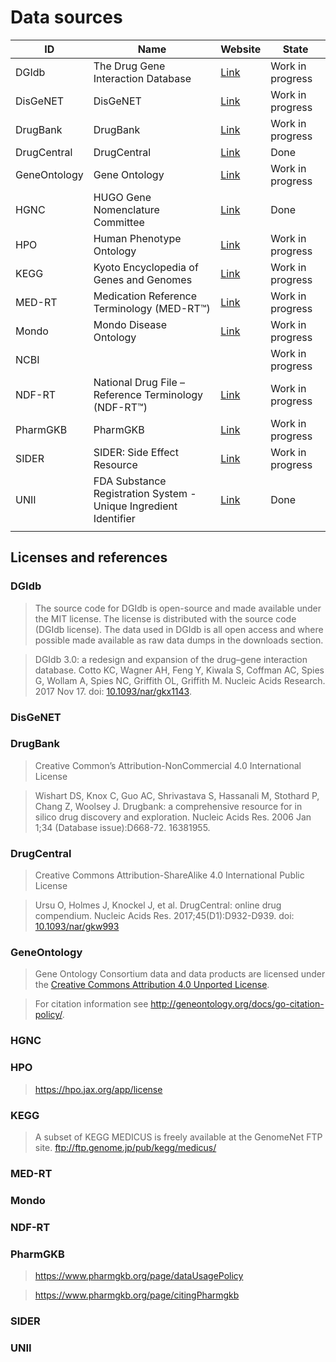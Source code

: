 # Data sources

| ID           | Name                                                             | Website                                      | State            |
| ------------ | ---------------------------------------------------------------- | -------------------------------------------- | ---------------- |
| DGIdb        | The Drug Gene Interaction Database                               | [Link](http://dgidb.org)                     | Work in progress |
| DisGeNET     | DisGeNET                                                         | [Link](https://www.disgenet.org)             | Work in progress |
| DrugBank     | DrugBank                                                         | [Link](http://drugbank.ca)                   | Work in progress |
| DrugCentral  | DrugCentral                                                      | [Link](http://drugcentral.org)               | Done             |
| GeneOntology | Gene Ontology                                                    | [Link](http://geneontology.org)              | Work in progress |
| HGNC         | HUGO Gene Nomenclature Committee                                 | [Link](https://www.genenames.org)            | Done             |
| HPO          | Human Phenotype Ontology                                         | [Link](https://hpo.jax.org)                  | Work in progress |
| KEGG         | Kyoto Encyclopedia of Genes and Genomes                          | [Link](https://www.kegg.jp)                  | Work in progress |
| MED-RT       | Medication Reference Terminology (MED-RT™)                       | [Link](https://evs.nci.nih.gov/ftp1/MED-RT/) | Work in progress |
| Mondo        | Mondo Disease Ontology                                           | [Link](https://mondo.monarchinitiative.org)  | Work in progress |
| NCBI         |                                                                  |                                              | Work in progress |
| NDF-RT       | National Drug File – Reference Terminology (NDF-RT™)             | [Link](https://evs.nci.nih.gov/ftp1/NDF-RT/) | Work in progress |
| PharmGKB     | PharmGKB                                                         | [Link](https://www.pharmgkb.org)             | Work in progress |
| SIDER        | SIDER: Side Effect Resource                                      | [Link](http://sideeffects.embl.de)           | Work in progress |
| UNII         | FDA Substance Registration System - Unique Ingredient Identifier | [Link](https://fdasis.nlm.nih.gov/srs/)      | Done             |
|              |                                                                  |                                              |                  |

## Licenses and references

### DGIdb

> The source code for DGIdb is open-source and made available under the MIT license. The license is distributed with the source code (DGIdb license). The data used in DGIdb is all open access and where possible made available as raw data dumps in the downloads section.

> DGIdb 3.0: a redesign and expansion of the drug–gene interaction database. Cotto KC, Wagner AH, Feng Y, Kiwala S, Coffman AC, Spies G, Wollam A, Spies NC, Griffith OL, Griffith M. Nucleic Acids Research. 2017 Nov 17. doi: [10.1093/nar/gkx1143](https://doi.org/10.1093/nar/gkx1143).

### DisGeNET

> 

### DrugBank

> Creative Common’s Attribution-NonCommercial 4.0 International License

> Wishart DS, Knox C, Guo AC, Shrivastava S, Hassanali M, Stothard P, Chang Z, Woolsey J. Drugbank: a comprehensive resource for in silico drug discovery and exploration. Nucleic Acids Res. 2006 Jan 1;34 (Database issue):D668-72. 16381955.

### DrugCentral

> Creative Commons Attribution-ShareAlike 4.0 International Public License

> Ursu O, Holmes J, Knockel J, et al. DrugCentral: online drug compendium. Nucleic Acids Res. 2017;45(D1):D932-D939. doi: [10.1093/nar/gkw993](http://dx.doi.org/10.1093/nar/gkw993)

### GeneOntology

> Gene Ontology Consortium data and data products are licensed under the [Creative Commons Attribution 4.0 Unported License](https://creativecommons.org/licenses/by/4.0/legalcode).

> For citation information see http://geneontology.org/docs/go-citation-policy/.

### HGNC

> 

### HPO

> https://hpo.jax.org/app/license

### KEGG

> A subset of KEGG MEDICUS is freely available at the GenomeNet FTP site. ftp://ftp.genome.jp/pub/kegg/medicus/

### MED-RT

> 

### Mondo

> 

### NDF-RT

> 

### PharmGKB

> https://www.pharmgkb.org/page/dataUsagePolicy

> https://www.pharmgkb.org/page/citingPharmgkb

### SIDER

> 

### UNII

> 
